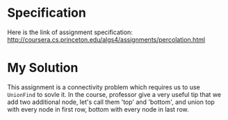 # Specification
Here is the link of assignment specification:  
http://coursera.cs.princeton.edu/algs4/assignments/percolation.html
  
# My Solution
This assignment is a connectivity problem which requires us to use `UnionFind` to sovle it.
In the course, professor give a very useful tip that we add two additional node, let's call them 'top' and 'bottom',
and union top with every node in first row, bottom with every node in last row.
